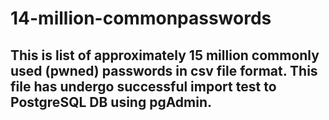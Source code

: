 # 14-million-commonpasswords
## This is list of approximately 15 million commonly used (pwned) passwords in csv file format. This file has undergo successful import test to PostgreSQL DB using pgAdmin.